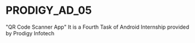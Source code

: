 # PRODIGY_AD_05
"QR Code Scanner App" It is a Fourth Task of Android Internship provided by Prodigy Infotech
